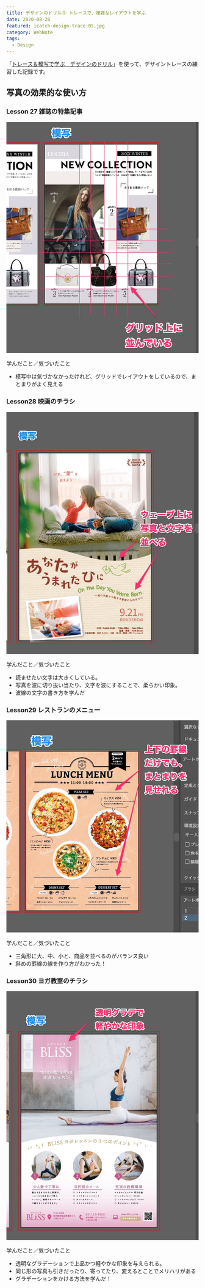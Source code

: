 ```yaml
---
title: デザインのドリル⑤ トレースで、複雑なレイアウトを学ぶ
date: 2020-08-28
featured: icatch-design-trace-05.jpg
category: WebNote
tags:
  - Design
---
```


「<a href="https://amzn.to/34u9ts6" target="_blank" rel="nofollow">トレース＆模写で学ぶ　デザインのドリル</a>」を使って、デザイントレースの練習した記録です。

## 写真の効果的な使い方

### Lesson 27 雑誌の特集記事

![演習２７雑誌の特集記事](ss-trace-27.jpg)

学んだこと／気づいたこと

* 模写中は気づかなかったけれど、グリッドでレイアウトをしているので、まとまりがよく見える

### Lesson28 映画のチラシ

![演習２８映画のチラシ](ss-trace-28.jpg)

学んだこと／気づいたこと

* 読ませたい文字は大きくしている。
* 写真を波に切り抜い当たり、文字を波にすることで、柔らかい印象。
* 波線の文字の書き方を学んだ

### Lesson29 レストランのメニュー

![演習２９レストランのメニュー](ss-trace-29.jpg)

学んだこと／気づいたこと

* 三角形に大、中、小と、商品を並べるのがバランス良い
* 斜めの罫線の線を作り方がわかった！


### Lesson30 ヨガ教室のチラシ

![演習３０ヨガ教室のチラシ](ss-trace-30.jpg)

学んだこと／気づいたこと

* 透明なグラデーションで上品かつ軽やかな印象を与えられる。
* 同じ形の写真も引きだったり、寄ってたり、変えるとことでメリハリがある
* グラデーションをかける方法を学んだ！
